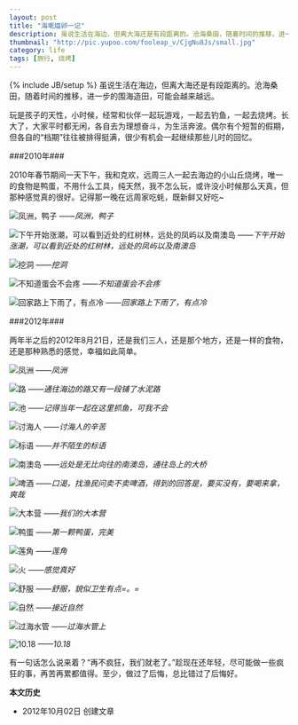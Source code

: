 ```yaml
---
layout: post
title: "海墘煏卵一记"
description: 虽说生活在海边，但离大海还是有段距离的。沧海桑田，随着时间的推移，进一步的围海造田，可能会越来越远。
thumbnail: "http://pic.yupoo.com/fooleap_v/CjgNu8Js/small.jpg"
category: life
tags: [旅行, 烧烤]
---
```

{% include JB/setup %}
虽说生活在海边，但离大海还是有段距离的。沧海桑田，随着时间的推移，进一步的围海造田，可能会越来越远。

玩是孩子的天性，小时候，经常和伙伴一起玩游戏，一起去钓鱼，一起去烧烤。长大了，大家平时都无闲，各自去为理想奋斗，为生活奔波。偶尔有个短暂的假期，但各自的“档期”往往被排得挺满，很少有机会一起继续那些儿时的回忆。

###2010年###

2010年春节期间一天下午，我和克欢，远周三人一起去海边的小山丘烧烤，唯一的食物是鸭蛋，不用什么工具，纯天然，我不怎么玩，或许没小时候那么天真，但那种感觉真的很好。记得那一晚在远周家吃蚝，既新鲜又好吃~

![凤洲，鸭子](http://pic.yupoo.com/fooleap_v/CiFMxxr9/jVNB3.jpg)
*——凤洲，鸭子*

![下午开始涨潮，可以看到近处的红树林，远处的凤屿以及南澳岛](http://pic.yupoo.com/fooleap_v/CiFMxTS4/KX9FI.jpg)
*——下午开始涨潮，可以看到近处的红树林，远处的凤屿以及南澳岛*

![挖洞](http://pic.yupoo.com/fooleap_v/CiFMy4bQ/awtGT.jpg)
*——挖洞*

![不知道蛋会不会疼](http://pic.yupoo.com/fooleap_v/CiFMyBdB/lIfED.jpg)
*——不知道蛋会不会疼*

![回家路上下雨了，有点冷](http://pic.yupoo.com/fooleap_v/CiFMyQVP/f4Ae3.jpg)
*——回家路上下雨了，有点冷*

###2012年###

两年半之后的2012年8月21日，还是我们三人，还是那个地方，还是一样的食物，还是那种熟悉的感觉，幸福如此简单。

![凤洲](http://pic.yupoo.com/fooleap_v/CjgNqlRU/9W7dD.jpg)
*——凤洲*

![路](http://pic.yupoo.com/fooleap_v/CjgNqgzQ/Wvudz.jpg)
*——通往海边的路又有一段铺了水泥路*

![池](http://pic.yupoo.com/fooleap_v/CjgNqJzO/MG0rx.jpg)
*——记得当年一起在这里抓鱼，可我不会*

![讨海人](http://pic.yupoo.com/fooleap_v/CjgNrmrQ/ta5BR.jpg)
*——讨海人的辛苦*

![标语](http://pic.yupoo.com/fooleap_v/Cjh3lDN4/TDyKz.jpg)
*——并不陌生的标语*

![南澳岛](http://pic.yupoo.com/fooleap_v/CjgNrHEw/13Mt9z.jpg)
*——远处是无比向往的南澳岛，通往岛上的大桥*

![啤酒](http://pic.yupoo.com/fooleap_v/CjgNsNdY/MqnTw.jpg)
*——口渴，找渔民问卖不卖啤酒，得到的回答是，要买没有，要喝来拿，爽哉*

![大本营](http://pic.yupoo.com/fooleap_v/CjgNtFX5/ehs2x.jpg)
*——我们的大本营*

![鸭蛋](http://pic.yupoo.com/fooleap_v/CjgNu8Js/OXqm6.jpg)
*——第一颗鸭蛋，完美*

![莲角](http://pic.yupoo.com/fooleap_v/CjgNurUf/JX8DX.jpg)
*——莲角*

![火](http://pic.yupoo.com/fooleap_v/CjgNuJgW/wHhbO.jpg)
*——感觉真好*

![舒服](http://pic.yupoo.com/fooleap_v/CjgNvBVl/OWqRO.jpg)
*——舒服，貌似卫生有点=。=*

![自然](http://pic.yupoo.com/fooleap_v/CjgNvH1b/3Mk0F.jpg)
*——接近自然*

![过海水管](http://pic.yupoo.com/fooleap_v/CjgNwujz/HCsfZ.jpg)
*——过海水管上*

![10.18](http://pic.yupoo.com/fooleap_v/CjgNx6sD/6lhAY.jpg)
*——10.18*

有一句话怎么说来着？“再不疯狂，我们就老了。”趁现在还年轻，尽可能做一些疯狂的事，再苦再累都值得。至少，做过了后悔，总比错过了后悔好。

**本文历史**

* 2012年10月02日 创建文章
